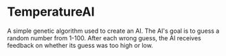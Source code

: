 # TemperatureAI

A simple genetic algorithm used to create an AI.
The AI's goal is to guess a random number from 1-100. After each wrong guess, the AI receives feedback on whether its guess was too high or low. 
